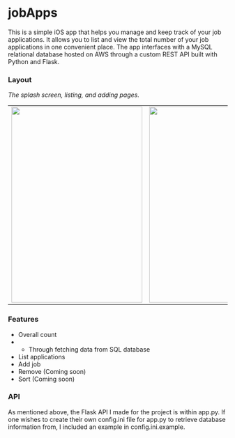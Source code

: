 # jobApps
This is a simple iOS app that helps you manage and keep track of your job applications. It allows you to list and view the total number of your job applications in one convenient place. The app interfaces with a MySQL relational database hosted on AWS through a custom REST API built with Python and Flask.
### Layout
<em>The splash screen, listing, and adding pages.</em>

<table>
  <tr>
    <td><img src="https://github.com/isblender/jobApps/assets/142704958/0919e1f9-d4a9-47e1-a01c-c6bcc4f9c4af" width="300" height="450"></td>
    <td><img src="https://github.com/isblender/jobApps/assets/142704958/df9744d8-1909-4b8d-955c-0c464c4a5066" width="300" height="450"></td>
    <td><img src="https://github.com/isblender/jobApps/assets/142704958/de7a1a8c-ce4a-4eda-95b8-862afdb69661" width="300" height="450"></td>
  </tr>
</table>

### Features
- Overall count
- - Through fetching data from SQL database
- List applications
- Add job
- Remove (Coming soon)
- Sort (Coming soon)

### API
As mentioned above, the Flask API I made for the project is within app.py. If one wishes to create their own config.ini file for app.py to retrieve database information from, I included an example in config.ini.example.
